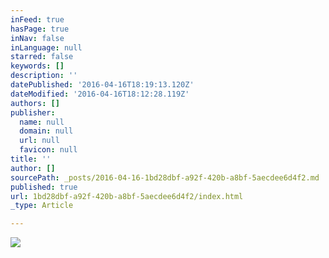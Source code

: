 ```yaml
---
inFeed: true
hasPage: true
inNav: false
inLanguage: null
starred: false
keywords: []
description: ''
datePublished: '2016-04-16T18:19:13.120Z'
dateModified: '2016-04-16T18:12:28.119Z'
authors: []
publisher:
  name: null
  domain: null
  url: null
  favicon: null
title: ''
author: []
sourcePath: _posts/2016-04-16-1bd28dbf-a92f-420b-a8bf-5aecdee6d4f2.md
published: true
url: 1bd28dbf-a92f-420b-a8bf-5aecdee6d4f2/index.html
_type: Article

---
```

![](https://the-grid-user-content.s3-us-west-2.amazonaws.com/f63e3135-5dd5-47b7-b132-556bcd545a90.jpg)